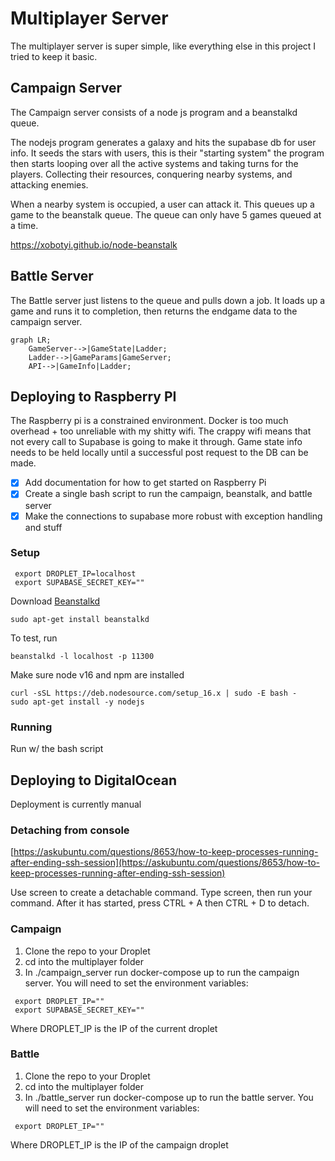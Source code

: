 # Multiplayer Server

The multiplayer server is super simple, like everything else in this project I tried to keep it basic.

## Campaign Server

The Campaign server consists of a node js program and a beanstalkd queue.

The nodejs program generates a galaxy and hits the supabase db for user info. It seeds the stars with users, this is their
"starting system" the program then starts looping over all the active systems and taking turns for the players. Collecting their resources,
conquering nearby systems, and attacking enemies.

When a nearby system is occupied, a user can attack it. This queues up a game to the beanstalk queue. The queue can only have 5 games queued at a time.

https://xobotyi.github.io/node-beanstalk

## Battle Server

The Battle server just listens to the queue and pulls down a job. It loads up a game and runs it to completion, then returns the endgame data to the 
campaign server.


```mermaid
graph LR;
    GameServer-->|GameState|Ladder;
    Ladder-->|GameParams|GameServer;
    API-->|GameInfo|Ladder;
```

## Deploying to Raspberry PI

The Raspberry pi is a constrained environment. Docker is too much overhead + too unreliable with my shitty wifi. The crappy wifi means that not every call to Supabase is going to make it through. Game state info needs to be held locally until a successful post request to the DB can be made.

- [x] Add documentation for how to get started on Raspberry Pi
- [x] Create a single bash script to run the campaign, beanstalk, and battle server
- [x] Make the connections to supabase more robust with exception handling and stuff

### Setup

```
 export DROPLET_IP=localhost
 export SUPABASE_SECRET_KEY=""
```

Download [Beanstalkd](https://beanstalkd.github.io/download.html)

```
sudo apt-get install beanstalkd
```

To test, run

```
beanstalkd -l localhost -p 11300
```

Make sure node v16 and npm are installed

```
curl -sSL https://deb.nodesource.com/setup_16.x | sudo -E bash -
sudo apt-get install -y nodejs
```

### Running
Run w/ the bash script


## Deploying to DigitalOcean

Deployment is currently manual

### Detaching from console

[https://askubuntu.com/questions/8653/how-to-keep-processes-running-after-ending-ssh-session](https://askubuntu.com/questions/8653/how-to-keep-processes-running-after-ending-ssh-session)

Use screen to create a detachable command. Type screen, 
then run your command. After it has started, press CTRL + A then CTRL + D to detach. 

### Campaign
1. Clone the repo to your Droplet
2. cd into the multiplayer folder
3. In ./campaign_server run docker-compose up to run the campaign server. You will need to set the environment variables:
```
 export DROPLET_IP=""
 export SUPABASE_SECRET_KEY=""
```
Where DROPLET_IP is the IP of the current droplet

### Battle
1. Clone the repo to your Droplet
2. cd into the multiplayer folder
3. In ./battle_server run docker-compose up to run the battle server. You will need to set the environment variables:
```
 export DROPLET_IP=""
```
Where DROPLET_IP is the IP of the campaign droplet

